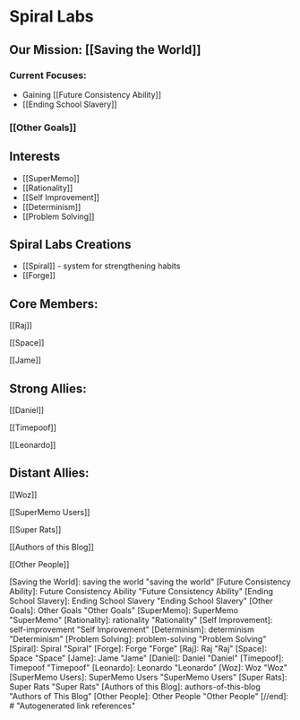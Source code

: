 # Spiral Labs

 
## Our Mission: [[Saving the World]]

### Current Focuses: 
- Gaining [[Future Consistency Ability]]
- [[Ending School Slavery]]
### [[Other Goals]]


## Interests
- [[SuperMemo]]
- [[Rationality]]
- [[Self Improvement]]
- [[Determinism]]
- [[Problem Solving]]

## Spiral Labs Creations
- [[Spiral]] - system for strengthening habits
- [[Forge]]

## Core Members:

[[Raj]] 

[[Space]]

[[Jame]] 


 
## Strong Allies:

[[Daniel]] 

[[Timepoof]] 

[[Leonardo]]



## Distant Allies: 

[[Woz]]  

[[SuperMemo Users]]

[[Super Rats]]

[[Authors of this Blog]]

[[Other People]]


[//begin]: # "Autogenerated link references for markdown compatibility"
[Saving the World]: saving the world "saving the world"
[Future Consistency Ability]: Future Consistency Ability "Future Consistency Ability"
[Ending School Slavery]: Ending School Slavery "Ending School Slavery"
[Other Goals]: Other Goals "Other Goals"
[SuperMemo]: SuperMemo "SuperMemo"
[Rationality]: rationality "Rationality"
[Self Improvement]: self-improvement "Self Improvement"
[Determinism]: determinism "Determinism"
[Problem Solving]: problem-solving "Problem Solving"
[Spiral]: Spiral "Spiral"
[Forge]: Forge "Forge"
[Raj]: Raj "Raj"
[Space]: Space "Space"
[Jame]: Jame "Jame"
[Daniel]: Daniel "Daniel"
[Timepoof]: Timepoof "Timepoof"
[Leonardo]: Leonardo "Leonardo"
[Woz]: Woz "Woz"
[SuperMemo Users]: SuperMemo Users "SuperMemo Users"
[Super Rats]: Super Rats "Super Rats"
[Authors of this Blog]: authors-of-this-blog "Authors of This Blog"
[Other People]: Other People "Other People"
[//end]: # "Autogenerated link references" 